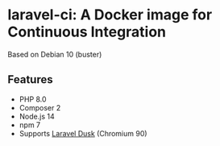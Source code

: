 # laravel-ci: A Docker image for Continuous Integration

Based on Debian 10 (buster)

## Features
+ PHP 8.0
+ Composer 2
+ Node.js 14
+ npm 7
+ Supports [Laravel Dusk](https://laravel.com/docs/master/dusk) (Chromium 90)
